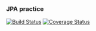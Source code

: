 ### JPA practice

[![Build Status](https://travis-ci.org/wonoh/jpa-example.svg?branch=master)](https://travis-ci.org/wonoh/jpa-example)     [![Coverage Status](https://coveralls.io/repos/github/wonoh/jpa-example/badge.svg?branch=master)](https://coveralls.io/github/wonoh/jpa-example?branch=master)


